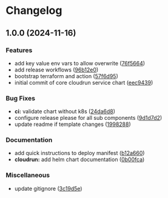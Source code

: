 # Changelog

## 1.0.0 (2024-11-16)


### Features

* add key value env vars to allow overwrite ([76f5664](https://github.com/serverless-helm/cloudrun/commit/76f56645b636bc7225d155b5bf7be5649281cea9))
* add release workflows ([96b12e0](https://github.com/serverless-helm/cloudrun/commit/96b12e06e4f871f7266dc8b90712252732b47791))
* bootstrap terraform and action ([57f6d95](https://github.com/serverless-helm/cloudrun/commit/57f6d95d9faa630ffcb8e6dc532fd95b5de47f44))
* initial commit of core cloudrun service chart ([eec9439](https://github.com/serverless-helm/cloudrun/commit/eec943995d0de1da3ffcd5ae2d3f06cb8649dd37))


### Bug Fixes

* **ci:** validate chart without k8s ([24da6d8](https://github.com/serverless-helm/cloudrun/commit/24da6d8202c9342fb06ba53b5c13ef186827b1d7))
* configure release please for all sub components ([9d1d7d2](https://github.com/serverless-helm/cloudrun/commit/9d1d7d2bc8b9b482c3b91f6d9f0f65b7a9644807))
* update readme if template changes ([1998288](https://github.com/serverless-helm/cloudrun/commit/1998288cd54bdca645159b8f06e57c86156387bf))


### Documentation

* add quick instructions to deploy manifest ([b12a660](https://github.com/serverless-helm/cloudrun/commit/b12a660a4cc9e60478d966eb37efe9bc8579981a))
* **cloudrun:** add helm chart documentation ([0b00fca](https://github.com/serverless-helm/cloudrun/commit/0b00fcaf98fcb190078d3597010a00857f50842a))


### Miscellaneous

* update gitignore ([3c19d5e](https://github.com/serverless-helm/cloudrun/commit/3c19d5e2feb5fbfa230e3272447429cefcd34b04))
